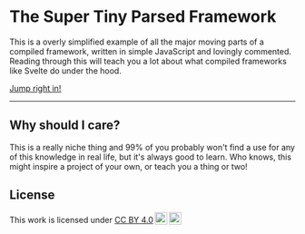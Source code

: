 # The Super Tiny Parsed Framework

This is a overly simplified example of all the major moving parts of a compiled
framework, written in simple JavaScript and lovingly commented. Reading through
this will teach you a lot about what compiled frameworks like Svelte do under
the hood.

[Jump right in!](./the-super-tiny-compiler-framework.js)

---

## Why should I care?

This is a really niche thing and 99% of you probably won't find a use for any of
this knowledge in real life, but it's always good to learn. Who knows, this
might inspire a project of your own, or teach you a thing or two!

## License

This work is licensed under [CC BY 4.0](https://creativecommons.org/licenses/by/4.0/)<img style="height:22px!important;margin-left:3px;vertical-align:text-bottom;" src="https://mirrors.creativecommons.org/presskit/icons/cc.svg?ref=chooser-v1" alt=""><img style="height:22px!important;margin-left:3px;vertical-align:text-bottom;" src="https://mirrors.creativecommons.org/presskit/icons/by.svg?ref=chooser-v1" alt=""></a></p>
